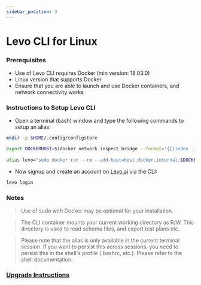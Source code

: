 ```yaml
---
sidebar_position: 3
---
```


# Levo CLI for Linux

### Prerequisites

*   Use of Levo CLI requires Docker (min version: 18.03.0)
*   Linux version that supports Docker
*   Ensure that you are able to launch and use Docker containers, and network connectivity works

### Instructions to Setup Levo CLI

*   Open a terminal (bash) window and type the following commands to setup an alias:

```bash
mkdir -p $HOME/.config/configstore

export DOCKERHOST=$(docker network inspect bridge --format='{{(index .IPAM.Config 0).Gateway}}')
 
alias levo="sudo docker run --rm --add-host=host.docker.internal:$DOCKERHOST --mount type=bind,source=$HOME/.config/configstore,target=/home/levo/.config/configstore -v $PWD:/home/levo/work:rw -e LOCAL_USER_ID=$(id -u) -e LOCAL_GROUP_ID=$(id -g) -e TERM=xterm-256color -ti levoai/levo:stable" 
```

*   Now signup and create an account on [Levo.ai](https://Levo.ai) via the CLI:

```bash
levo login
```

### Notes

> Use of sudo with Docker may be optional for your installation.

> The CLI container mounts your current working directory as R/W. This directory is used to read schema files, and export test plans etc.

> Please note that the alias is only available in the current terminal session. If you want to persist this across sessions, you need to persist this in the shell's profile (.bashrc, etc.). Please refer to the shell documentation.

### [Upgrade Instructions][cli-upgrade]

[cli-upgrade]: ./levo-cli-upgrade-instructions.md#linux
